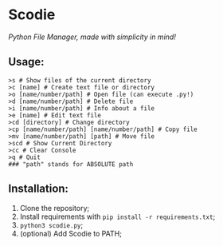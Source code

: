 # Scodie
_Python File Manager, made with simplicity in mind!_

Usage:
--------
```
>s # Show files of the current directory
>c [name] # Create text file or directory
>o [name/number/path] # Open file (can execute .py!)
>d [name/number/path] # Delete file
>i [name/number/path] # Info about a file
>e [name] # Edit text file
>cd [directory] # Change directory
>cp [name/number/path] [name/number/path] # Copy file
>mv [name/number/path] [path] # Move file
>scd # Show Current Directory
>cc # Clear Console
>q # Quit
### "path" stands for ABSOLUTE path
```

Installation:
--------
1. Clone the repository;
2. Install requirements with `pip install -r requirements.txt`;
3. `python3 scodie.py`;
4. (optional) Add Scodie to PATH;